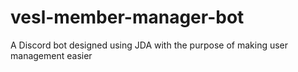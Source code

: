 # vesl-member-manager-bot
A Discord bot designed using JDA with the purpose of making user management easier
